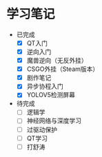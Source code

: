 # 学习笔记
- 已完成
  * [x] QT入门
  * [x] 逆向入门
  * [x] 魔兽逆向（无反外挂）  
  * [x] CSGO外挂（Steam版本）
  * [x] 剧作笔记
  * [x] 异步协程入门
  * [x] YOLOV5检测屏幕
- 待完成
  * [ ] 逻辑学
  * [ ] 神经网络与深度学习
  * [ ] 过驱动保护
  * [ ] QT学习
  * [ ] 打舒涛
